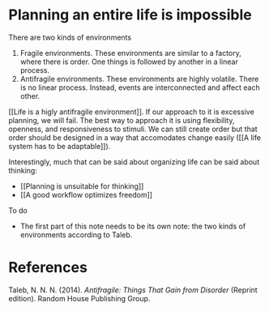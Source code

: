 # Planning an entire life is impossible

There are two kinds of environments

1. Fragile environments. These environments are similar to a factory, where there is order. One things is followed by another in a linear process.
2. Antifragile environments. These environments are highly volatile. There is no linear process. Instead, events are interconnected and affect each other.

[[Life is a higly antifragile environment]]. If our approach to it is excessive planning, we will fail. The best way to approach it is using flexibility, openness, and responsiveness to stimuli. We can still create order but that order should be designed in a way that accomodates change easily ([[A life system has to be adaptable]]).

Interestingly, much that can be said about organizing life can be said about thinking:

- [[Planning is unsuitable for thinking]]
- [[A good workflow optimizes freedom]]

To do

- The first part of this note needs to be its own note: the two kinds of environments according to Taleb.

# References

Taleb, N. N. N. (2014). *Antifragile: Things That Gain from Disorder* (Reprint edition). Random House Publishing Group.

